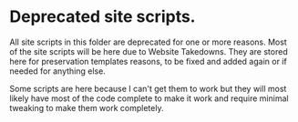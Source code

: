 # Deprecated site scripts.

All site scripts in this folder are deprecated for one or more reasons. Most of the site scripts will be here due to Website Takedowns. They are stored here for preservation templates reasons, to be fixed and added again or if needed for anything else.


Some scripts are here because I can't get them to work but they will most likely have most of the code complete to make it work and require minimal tweaking to make them work completely.
